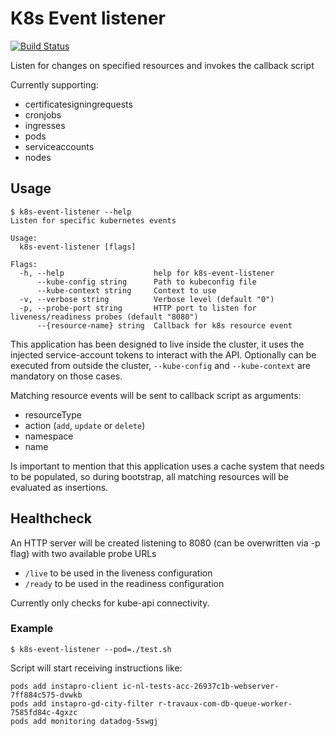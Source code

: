 # K8s Event listener

[![Build Status](https://travis-ci.com/Werkspot/k8s-event-listener.svg?branch=master)](https://travis-ci.com/Werkspot/k8s-event-listener)

Listen for changes on specified resources and invokes the callback script

Currently supporting:
- certificatesigningrequests
- cronjobs
- ingresses
- pods
- serviceaccounts
- nodes

## Usage

```
$ k8s-event-listener --help
Listen for specific kubernetes events

Usage:
  k8s-event-listener [flags]

Flags:
  -h, --help                    help for k8s-event-listener
      --kube-config string      Path to kubeconfig file
      --kube-context string     Context to use
  -v, --verbose string          Verbose level (default "0")
  -p, --probe-port string       HTTP port to listen for liveness/readiness probes (default "8080")
      --{resource-name} string  Callback for k8s resource event
```

This application has been designed to live inside the cluster, it uses the injected service-account tokens to interact 
with the API.
Optionally can be executed from outside the cluster, `--kube-config` and `--kube-context` are mandatory on those cases.

Matching resource events will be sent to callback script as arguments:
- resourceType
- action (`add`, `update` or `delete`)
- namespace
- name 

Is important to mention that this application uses a cache system that needs to be populated, so during bootstrap, 
all matching resources will be evaluated as insertions.

## Healthcheck
An HTTP server will be created listening to 8080 (can be overwritten via -p flag) with two available probe URLs

- `/live` to be used in the liveness configuration
- `/ready` to be used in the readiness configuration

Currently only checks for kube-api connectivity.

### Example

```
$ k8s-event-listener --pod=./test.sh
```

Script will start receiving instructions like:
```
pods add instapro-client ic-nl-tests-acc-26937c1b-webserver-7ff884c575-dvwkb
pods add instapro-gd-city-filter r-travaux-com-db-queue-worker-7585fd84c-4gxzc
pods add monitoring datadog-5swgj
```
